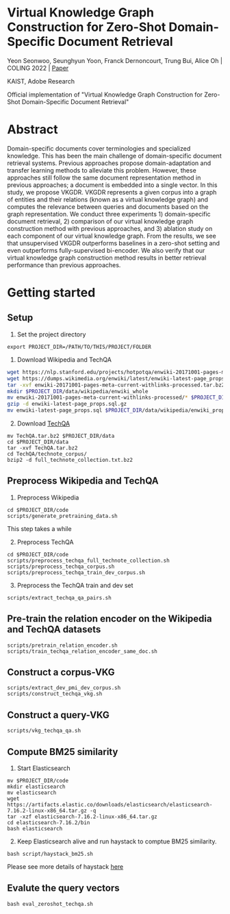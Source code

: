 # Virtual Knowledge Graph Construction for Zero-Shot Domain-Specific Document Retrieval

Yeon Seonwoo, Seunghyun Yoon, Franck Dernoncourt, Trung Bui, Alice Oh | COLING 2022 | [Paper](https://aclanthology.org/2022.coling-1.101/)

KAIST, Adobe Research

Official implementation of "Virtual Knowledge Graph Construction for Zero-Shot Domain-Specific Document Retrieval"

# Abstract

Domain-specific documents cover terminologies and specialized knowledge. This has been the main challenge of domain-specific document retrieval systems. Previous approaches propose domain-adaptation and transfer learning methods to alleviate this problem. However, these approaches still follow the same document representation method in previous approaches; a document is embedded into a single vector. In this study, we propose VKGDR. VKGDR represents a given corpus into a graph of entities and their relations (known as a virtual knowledge graph) and computes the relevance between queries and documents based on the graph representation. We conduct three experiments 1) domain-specific document retrieval, 2) comparison of our virtual knowledge graph construction method with previous approaches, and 3) ablation study on each component of our virtual knowledge graph. From the results, we see that unsupervised VKGDR outperforms baselines in a zero-shot setting and even outperforms fully-supervised bi-encoder. We also verify that our virtual knowledge graph construction method results in better retrieval performance than previous approaches.

# Getting started

## Setup

1. Set the project directory

```
export PROJECT_DIR=/PATH/TO/THIS/PROJECT/FOLDER
```

1. Download Wikipedia and TechQA

```bash
wget https://nlp.stanford.edu/projects/hotpotqa/enwiki-20171001-pages-meta-current-withlinks-processed.tar.bz2
wget https://dumps.wikimedia.org/enwiki/latest/enwiki-latest-page_props.sql.gz
tar -xvf enwiki-20171001-pages-meta-current-withlinks-processed.tar.bz2
mkdir $PROJECT_DIR/data/wikipedia/enwiki_whole
mv enwiki-20171001-pages-meta-current-withlinks-processed/* $PROJECT_DIR/data/KGQA/wikipedia/enwiki_whole/
gzip -d enwiki-latest-page_props.sql.gz
mv enwiki-latest-page_props.sql $PROJECT_DIR/data/wikipedia/enwiki_props/
```

2. Download [TechQA](https://arxiv.org/abs/1911.02984)

```
mv TechQA.tar.bz2 $PROJECT_DIR/data
cd $PROJECT_DIR/data
tar -xvf TechQA.tar.bz2
cd TechQA/technote_corpus/
bzip2 -d full_technote_collection.txt.bz2
```

## Preprocess Wikipedia and TechQA

1. Preprocess Wikipedia

```
cd $PROJECT_DIR/code
scripts/generate_pretraining_data.sh
```

This step takes a while

2. Preprocess TechQA

```
cd $PROJECT_DIR/code
scripts/preprocess_techqa_full_technote_collection.sh
scripts/preprocess_techqa_corpus.sh
scripts/preprocess_techqa_train_dev_corpus.sh
```

3. Preprocess the TechQA train and dev set

```
scripts/extract_techqa_qa_pairs.sh
```

## Pre-train the relation encoder on the Wikipedia and TechQA datasets

```
scripts/pretrain_relation_encoder.sh
scripts/train_techqa_relation_encoder_same_doc.sh
```

## Construct a corpus-VKG

```
scripts/extract_dev_pmi_dev_corpus.sh
scripts/construct_techqa_vkg.sh
```

## Construct a query-VKG

```
scripts/vkg_techqa_qa.sh
```

## Compute BM25 similarity

1. Start Elasticsearch

```
mv $PROJECT_DIR/code
mkdir elasticsearch
mv elasticsearch
wget https://artifacts.elastic.co/downloads/elasticsearch/elasticsearch-7.16.2-linux-x86_64.tar.gz -q
tar -xzf elasticsearch-7.16.2-linux-x86_64.tar.gz
cd elasticsearch-7.16.2/bin
bash elasticsearch
```

2. Keep Elasticsearch alive and run haystack to comptue BM25 similarity. 

```
bash script/haystack_bm25.sh
```

Please see more details of haystack [here](https://github.com/deepset-ai/haystack)

## Evalute the query vectors

```
bash eval_zeroshot_techqa.sh
```

